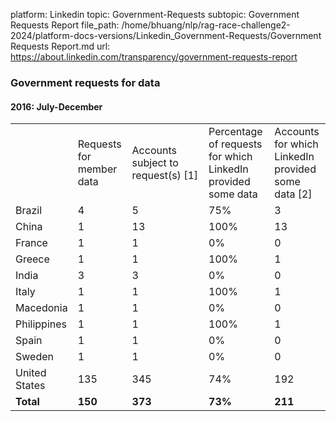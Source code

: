 platform: Linkedin
topic: Government-Requests
subtopic: Government Requests Report
file_path: /home/bhuang/nlp/rag-race-challenge2-2024/platform-docs-versions/Linkedin_Government-Requests/Government Requests Report.md
url: https://about.linkedin.com/transparency/government-requests-report

### Government requests for data

#### 2016: July-December

|     |     |     |     |     |
| --- | --- | --- | --- | --- |
|     | Requests for member data | Accounts subject to request(s) \[1\] | Percentage of requests for which LinkedIn provided some data | Accounts for which LinkedIn provided some data \[2\] |
| Brazil | 4   | 5   | 75% | 3   |
| China | 1   | 13  | 100% | 13  |
| France | 1   | 1   | 0%  | 0   |
| Greece | 1   | 1   | 100% | 1   |
| India | 3   | 3   | 0%  | 0   |
| Italy | 1   | 1   | 100% | 1   |
| Macedonia | 1   | 1   | 0%  | 0   |
| Philippines | 1   | 1   | 100% | 1   |
| Spain | 1   | 1   | 0%  | 0   |
| Sweden | 1   | 1   | 0%  | 0   |
| United States | 135 | 345 | 74% | 192 |
| **Total** | **150** | **373** | **73%** | **211** |